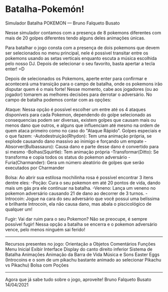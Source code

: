 # Batalha-Pokemón!

Simulador Batalha POKEMON — Bruno Falqueto Busato

Nesse simulador contamos com a presença de 8 pokemons diferentes com mais de 20 golpes diferentes tendo alguns deles animações únicas.

Para batalhar o jogo consta com a presença de dois pokemons que devem ser selecionados no menu principal, nele é possivel transitar entre os pokemons usando as setas
verticais enquanto escuta a música escolhida pelo nosso DJ. Depois de selecionar o seu favorito, basta apertar a tecla enter! =D

Depois de selecionados os Pokemons, aperte enter para confirmar e acontecerá uma transição para o campo de batalha, onde os pokemons irão disputar quem é o mais forte! 
Nesse momento, cabe aos jogadores (ou ao jogador) tomarem as melhores decisões para derrotar o adversário. No campo de batalha podemos contar com as opções:

Ataque: Nessa opção é possível escolher um entre até os 4 ataques disponíveis para cada Pokemon, dependendo do golpe selecionado as consequencias podem ser diversas,
existem golpes que causam mais ou menos dano que outros, e alguns que influenciam até mesmo na ordem de quem ataca primeiro como no caso do "Ataque Rápido".
Golpes especiais e o que fazem:
-Autodestruição(Rhydon): Tem uma animação própria, se explode causando dano massivo ao inimigo e forçando um empate
-Absorver(Bulbassauro): Causa dano e parte desse dano é convertido para si mesmo
-Bolhas(Squirtle): Tem animação própria
-Transformar(Ditto): Se transforma e copia todos os status do pokemon adversário
-Furia(Charmander): Gera um número aleatório de golpes que serão executados por Charmander

Bolsa: Ao abrir sua estilosa mochilinha rosa é possível encontrar 3 itens dentre eles:
-Poção: Cura o seu pokemon em até 20 pontos de vida, dando mais um gás pra ele continuar na batalha.
-Veneno: Lança um veneno no pokemon adversário causando 21 de dano ao decorrer de 3 turnos.
-Introcoin: Jogue na cara do seu adversário que você possui uma belíssima e brilhante Introcoin, ela não causa dano, mas abala o piscicológico de qualquer um!

Fugir: Vai dar ruim para o seu Pokemon? Não se preocupe, é sempre possível fugir! Nessa opção a batalha se encerra e o pokemon adversário vence, pelo menos
ninguém sai ferido!

**************************************************************************************************************************************************************************

Recursos presentes no jogo:
Orientação a Objetos 
Comentários
Funções
Menu Inicial
Exibir Interface 
Display do canto direito inferior
Sistema de Batalha
Animações
Animação da Barra de Vida
Música e Sons
Easter Eggs (Introcoins e o som de um pikachu bastante animado ao selecionar Pikachu vs Pikachu)
Bolsa com Poções

***********************************************************************************************************************************************************************

Agora que já sabe tudo sobre o jogo, aproveite!
Bruno Falqueto Busato
14/04/2021




